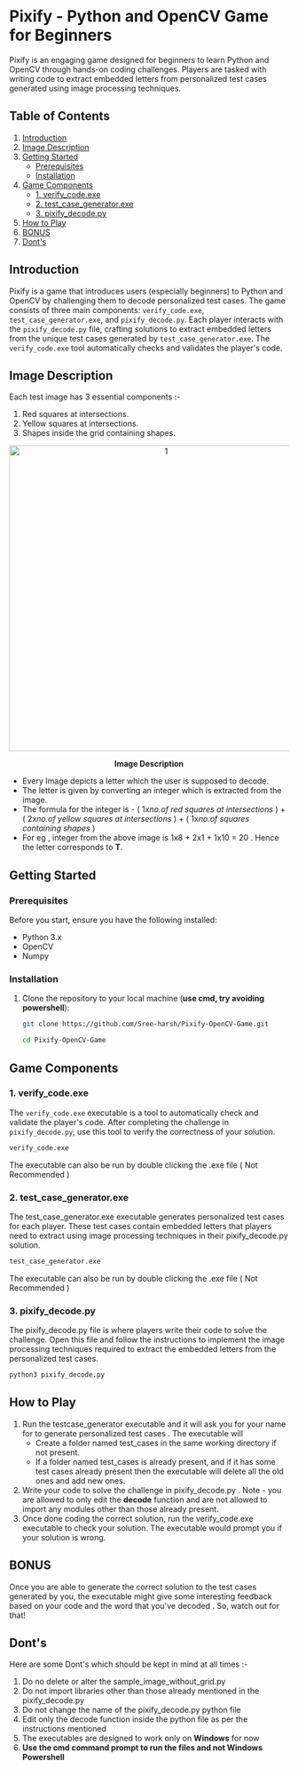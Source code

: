 # Pixify - Python and OpenCV Game for Beginners

Pixify is an engaging game designed for beginners to learn Python and OpenCV through hands-on coding challenges. Players are tasked with writing code to extract embedded letters from personalized test cases generated using image processing techniques.

## Table of Contents

1. [Introduction](#introduction)
2. [Image Description](#image-description)
3. [Getting Started](#getting-started)
    - [Prerequisites](#prerequisites)
    - [Installation](#installation)
4. [Game Components](#game-components)
    - [1. verify_code.exe](#1-verify_codeexe)
    - [2. test_case_generator.exe](#2-test_case_generatorexe)
    - [3. pixify_decode.py](#3-pixify_decodepy)
5. [How to Play](#how-to-play)
6. [BONUS](#bonus)
7. [Dont's](#donts)

## Introduction

Pixify is a game that introduces users (especially beginners) to Python and OpenCV by challenging them to decode personalized test cases. The game consists of three main components: `verify_code.exe`, `test_case_generator.exe`, and `pixify_decode.py`. Each player interacts with the `pixify_decode.py` file, crafting solutions to extract embedded letters from the unique test cases generated by `test_case_generator.exe`. The `verify_code.exe` tool automatically checks and validates the player's code.

## Image Description

Each test image has 3 essential components :-
1) Red squares at intersections.
2) Yellow squares at intersections.
3) Shapes inside the grid containing shapes.
<p align="center">
<img width="550" alt="1" src="https://github.com/Sree-harsh/Pixify-OpenCV-Game/assets/98598677/9d9ece70-0b79-4df8-8c69-e7be86b20f0b">
</p>   
<p align="center"><strong>Image Description</strong></p>
<!--    ![test_image_description](https://github.com/Sree-harsh/Pixify-OpenCV-Game/assets/98598677/9d9ece70-0b79-4df8-8c69-e7be86b20f0b) -->


- Every Image depicts a letter which the user is supposed to decode.
- The letter is given by converting an integer which is extracted from the image.
- The formula for the integer is - ( 1x*no.of red squares at intersections* ) + ( 2x*no.of yellow squares at intersections* ) + ( 1x*no.of squares containing shapes* )
- For eg , integer from the above image is 1x8 + 2x1 + 1x10 = 20 . Hence the letter corresponds to **T**.

## Getting Started

### Prerequisites

Before you start, ensure you have the following installed:

- Python 3.x
- OpenCV
- Numpy

### Installation

1. Clone the repository to your local machine (**use cmd, try avoiding powershell**):

    ```bash
    git clone https://github.com/Sree-harsh/Pixify-OpenCV-Game.git
    ```
    ```bash
    cd Pixify-OpenCV-Game
    ```
## Game Components

### 1. verify_code.exe

The `verify_code.exe` executable is a tool to automatically check and validate the player's code. After completing the challenge in `pixify_decode.py`, use this tool to verify the correctness of your solution.

```bash
verify_code.exe 
```
The executable can also be run by double clicking the .exe file ( Not Recommended )
### 2. test_case_generator.exe

The test_case_generator.exe executable generates personalized test cases for each player. These test cases contain embedded letters that players need to extract using image processing techniques in their pixify_decode.py solution.

```bash
test_case_generator.exe 
```
The executable can also be run by double clicking the .exe file ( Not Recommended )

### 3. pixify_decode.py

The pixify_decode.py file is where players write their code to solve the challenge. Open this file and follow the instructions to implement the image processing techniques required to extract the embedded letters from the personalized test cases.

```bash
python3 pixify_decode.py
```

## How to Play
1. Run the testcase_generator executable and it will ask you for your name for to generate personalized test cases . The executable will
   -  Create a folder named test_cases in the same working directory if not present.
   - If a folder named test_cases is already present, and if it has some test cases already present then the executable will delete all the old ones and add new ones.
2. Write your code to solve the challenge in pixify_decode.py . Note - you are allowed to only edit the **decode** function and are not allowed to import any modules other than those already present.
3. Once done coding the correct solution, run the verify_code.exe executable  to check your solution. The executable would prompt you if your solution is wrong.

## BONUS
Once you are able to generate the correct solution to the test cases generated by you, the executable might give some interesting feedback based on your code and the word that you've decoded . So, watch out for that!

## Dont's
Here are some Dont's which should be kept in mind at all times :-
1) Do no delete or alter the sample_image_without_grid.py
2) Do not import libraries other than those already mentioned in the pixify_decode.py
3) Do not change the name of the pixify_decode.py python file
4) Edit only the decode function inside the python file as per the instructions mentioned
5) The executables are designed to work only on **Windows** for now
6) **Use the cmd command prompt to run the files and not Windows Powershell** 
